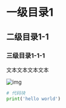 # 一级目录1

## 二级目录1-1

### 三级目录1-1-1

文本文本文本文本

![img](图片/Screenshot_1578813328.png)

```python
# 代码块
print('hello world')
```







